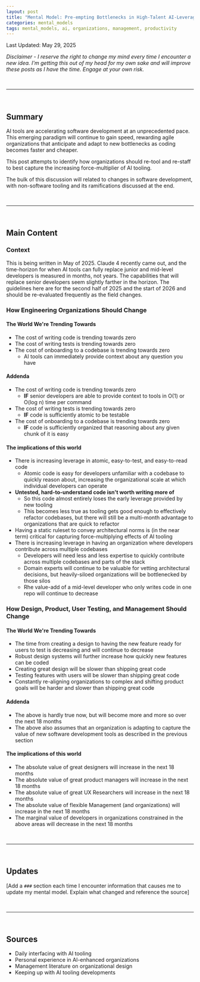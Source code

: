 ```yaml
---
layout: post
title: "Mental Model: Pre-empting Bottlenecks in High-Talent AI-Leveraged Organizations"
categories: mental_models
tags: mental_models, ai, organizations, management, productivity
---
```


Last Updated: May 29, 2025

_Disclaimer - I reserve the right to change my mind every time I encounter a new idea. I'm getting this out of my head for my own sake and will improve these posts as I have the time. Engage at your own risk._

<br/>

---

<br/>

## Summary

AI tools are accelerating software development at an unprecedented pace. This emerging paradigm will continue to gain speed, rewarding agile organizations that anticipate and adapt to new bottlenecks as coding becomes faster and cheaper.

This post attempts to identify how organizations should re-tool and re-staff to best capture the increasing force-multiplier of AI tooling.

The bulk of this discussion will related to changes in software development, with non-software tooling and its ramifications discussed at the end.

<br/>

---

<br/>

## Main Content

### Context

This is being written in May of 2025. Claude 4 recently came out, and the time-horizon for when AI tools can fully replace junior and mid-level developers is measured in months, not years. The capabilities that will replace senior developers seem slightly farther in the horizon. The guidelines here are for the second half of 2025 and the start of 2026 and should be re-evaluated frequently as the field changes.

### How Engineering Organizations Should Change

#### The World We're Trending Towards

- The cost of writing code is trending towards zero
- The cost of writing tests is trending towards zero
- The cost of onboarding to a codebase is trending towards zero
  - AI tools can immediately provide context about any question you have

#### Addenda

- The cost of writing code is trending towards zero
  - **IF** senior developers are able to provide context to tools in O(1) or O(log n) time per command
- The cost of writing tests is trending towards zero
  - **IF** code is sufficiently atomic to be testable
- The cost of onboarding to a codebase is trending towards zero
  - **IF** code is sufficiently organized that reasoning about any given chunk of it is easy

#### The implications of this world

- There is increasing leverage in atomic, easy-to-test, and easy-to-read code
  - Atomic code is easy for developers unfamiliar with a codebase to quickly reason about, increasing the organizational scale at which individual developers can operate
- **Untested, hard-to-understand code isn't worth writing more of**
  - So this code almost entirely loses the early leverage provided by new tooling
  - This becomes less true as tooling gets good enough to effectively refactor codebases, but there will still be a multi-month advantage to organizations that are quick to refactor
- Having a static ruleset to convey architectural norms is (in the near term) critical for capturing force-multiplying effects of AI tooling
- There is increasing leverage in having an organization where developers contribute across multiple codebases
  - Developers will need less and less expertise to quickly contribute across multiple codebases and parts of the stack
  - Domain experts will continue to be valuable for vetting architectural decisions, but heavily-siloed organizations will be bottlenecked by those silos
  - Rhe value-add of a mid-level developer who only writes code in one repo will continue to decrease

### How Design, Product, User Testing, and Management Should Change

#### The World We're Trending Towards

- The time from creating a design to having the new feature ready for users to test is decreasing and will continue to decrease
- Robust design systems will further increase how quickly new features can be coded
- Creating great design will be slower than shipping great code
- Testing features with users will be slower than shipping great code
- Constantly re-aligning organizations to complex and shifting product goals will be harder and slower than shipping great code

#### Addenda

- The above is hardly true now, but will become more and more so over the next 18 months
- The above also assumes that an organization is adapting to capture the value of new software development tools as described in the previous section

#### The implications of this world

- The absolute value of great designers will increase in the next 18 months
- The absolute value of great product managers will increase in the next 18 months
- The absolute value of great UX Researchers will increase in the next 18 months
- The absolute value of flexible Management (and organizations) will increase in the next 18 months
- The marginal value of developers in organizations constrained in the above areas will decrease in the next 18 months

<br/>

---

<br/>

## Updates

[Add a `###` section each time I encounter information that causes me to update my mental model. Explain what changed and reference the source]

<br/>

---

<br/>

## Sources

- Daily interfacing with AI tooling
- Personal experience in AI-enhanced organizations
- Management literature on organizational design
- Keeping up with AI tooling developments
